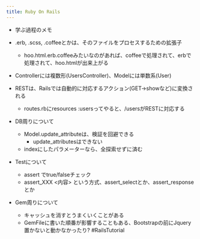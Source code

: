 ```yaml
---
title: Ruby On Rails
---
```


* 学ぶ過程のメモ

* .erb, .scss, .coffeeとかは、そのファイルをプロセスするための拡張子
  
  * hoo.html.erb.coffeeみたいなのがあれば、coffeeで処理されて、erbで処理されて、hoo.htmlが出来上がる
* Controllerには複数形(UsersController)、Modelには単数系(User)

* RESTは、Railsでは自動的に対応するアクション(GET->showなど)に変換される
  
  * routes.rbにresources :usersってやると、/usersがRESTに対応する
* DB周りについて
  
  * Model.update_attributeは、検証を回避できる
    * update_attributesはできない
  * indexにしたパラメーターなら、全探索せずに済む
* Testについて
  
  * assert <bool>でtrue/falseチェック
  * assert_XXX \<内容> という方式、assert_selectとか、assert_responseとか
* Gem周りについて
  
  * キャッシュを消すとうまくいくことがある
  * GemFileに書いた順番が影響することもある、Bootstrapの前にJquery置かないと動かなかったり?
    \#RailsTutorial
